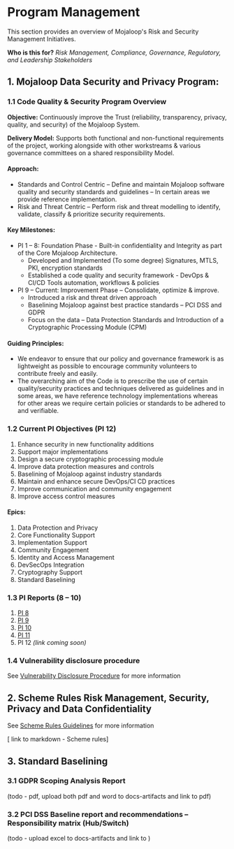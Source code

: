 # Program Management

This section provides an overview of Mojaloop's Risk and Security Management Initiatives.

**Who is this for?**
*Risk Management, Compliance, Governance, Regulatory, and Leadership Stakeholders*

## 1. Mojaloop Data Security and Privacy Program:
### 1.1 Code Quality & Security Program Overview

**Objective:** Continuously improve the Trust (reliability, transparency, privacy, quality, and security) of the Mojaloop System.

**Delivery Model:** Supports both functional and non-functional requirements of the project, working alongside with other workstreams & various governance committees on a shared responsibility Model.

#### Approach:
- Standards and Control Centric – Define and maintain Mojaloop software quality and security standards and guidelines – In certain areas we provide reference implementation.
- Risk and Threat Centric – Perform risk and threat modelling to identify, validate, classify & prioritize security requirements.

#### Key Milestones:
- PI 1 – 8: Foundation Phase - Built-in confidentiality and Integrity as part of the Core Mojaloop Architecture.
  - Developed and Implemented (To some degree) Signatures, MTLS, PKI, encryption standards 
  -	Established a code quality and security framework - DevOps & CI/CD Tools automation, workflows & policies
- PI 9 – Current: Improvement Phase – Consolidate, optimize & improve.
  - Introduced a risk and threat driven approach 
  - Baselining Mojaloop against best practice standards – PCI DSS and GDPR
  - Focus on the data – Data Protection Standards and Introduction of a Cryptographic Processing Module (CPM)

#### Guiding Principles:
- We endeavor to ensure that our policy and governance framework is as lightweight as possible to encourage community volunteers to contribute freely and easily.
- The overarching aim of the Code is to prescribe the use of certain quality/security practices and techniques delivered as guidelines and in some areas, we have reference technology implementations whereas for other areas we require certain policies or standards to be adhered to and verifiable.

### 1.2 Current PI Objectives (PI 12)

1.	Enhance security in new functionality additions
2.	Support major implementations
3.	Design a secure cryptographic processing module
4.	Improve data protection measures and controls
5.	Baselining of Mojaloop against industry standards
6.	Maintain and enhance secure DevOps/CI CD practices
7.	Improve communication and community engagement
8.	Improve access control measures

#### Epics:
1.	Data Protection and Privacy
2.	Core Functionality Support
3.	Implementation Support
4.	Community Engagement
5.	Identity and Access Management
6.	DevSecOps Integration
7.	Cryptography Support
8.	Standard Baselining

### 1.3 PI Reports (8 – 10)

1. [PI 8](https://raw.githubusercontent.com/mojaloop/documentation-artifacts/master/presentations/September%202019%20PI-8_OSS_community%20session/cqs_pi_08_report.pdf)
1. [PI 9](https://raw.githubusercontent.com/mojaloop/documentation-artifacts/master/presentations/January%202020%20OSS%20Community%20Session/cqs_pi_09_report.pdf)
1. [PI 10](https://github.com/mojaloop/documentation-artifacts/blob/master/presentations/April%202020%20Community%20Event/Presentations/code_quality_and_security-PI%2010%20final.pdf)
1. [PI 11](https://github.com/mojaloop/documentation-artifacts/blob/master/presentations/July%202020%20Community%20Event/Presentations/Code%20Quality%20Security%20PI%2010%20Report%20-%2020%20July%202020%20v1.9%20Final.pdf)
1. PI 12 _(link coming soon)_

### 1.4 Vulnerability disclosure procedure

See [Vulnerability Disclosure Procedure](./vulnerability-disclosure-procedure.md) for more information


## 2. Scheme Rules Risk Management, Security, Privacy and Data Confidentiality

See [Scheme Rules Guidelines](./scheme-rules-guidelines.md) for more information

[ link to markdown - Scheme rules]

## 3. Standard Baselining

### 3.1 GDPR Scoping Analysis Report

(todo - pdf, upload both pdf and word to docs-artifacts and link to pdf)

### 3.2 PCI DSS Baseline report and recommendations – Responsibility matrix (Hub/Switch)

(todo - upload excel to docs-artifacts and link to )